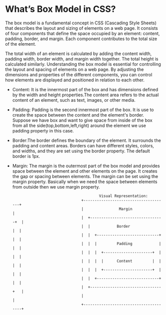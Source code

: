 # What’s Box Model in CSS?
   The box model is a fundamental concept in CSS (Cascading Style Sheets) that describes the layout and sizing of elements on a web page. It consists of four components that define the space occupied by an element: content, padding, border, and margin. Each component contributes to the total size of the element.

   The total width of an element is calculated by adding the content width, padding width, border width, and margin width together. The total height is calculated similarly.
   Understanding the box model is essential for controlling the layout and spacing of elements on a web page. By adjusting the dimensions and properties of the different components, you can control how elements are displayed and positioned in relation to each other.

   - Content: It is the innermost part of the box and has dimensions defined by the width and height properties.The content area refers to the actual content of an element, such as text, images, or other media.

   - Padding: Padding is the second innermost part of the box. It is use to create the space between the content and the element's border. Suppose we have box and want to give space from inside of the box from all the side(top,bottom,left,right) around the element we use padding property in this case.

   - Border:The border defines the boundary of the element. It surrounds the padding and content areas. Borders can have different styles, colors, and widths, and they are set using the border property. The default border is 1px.

   - Margin: The margin is the outermost part of the box model and provides space between the element and other elements on the page. It creates the gap or spacing between elements. The margin can be set using the margin property. Basically when we need the space between elements from outside then we use margin property.

                                                Visual Representation:
                                        +--------------------------------------+
                                        |                Margin                 |
                                        |  +---------------------------------+  |
                                        |  |            Border               |  |
                                        |  |  +----------------------------+ |  |
                                        |  |  |         Padding            | |  |
                                        |  |  |  +----------------------+  | |  |
                                        |  |  |  |      Content         |  | |  |
                                        |  |  |  +----------------------+  | |  |
                                        |  |  +----------------------------+ |  |
                                        |  +--------------------------------+   |
                                        |                                       |
                                        +---------------------------------------+

   